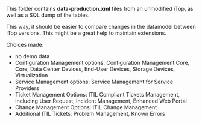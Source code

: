 This folder contains **data-production.xml** files from an unmodified iTop, as well as a SQL dump of the tables.

This way, it should be easier to compare changes in the datamodel between iTop versions. This might be a great help to maintain extensions.

Choices made:
- no demo data
- Configuration Management options: Configuration Management Core, Core, Data Center Devices, End-User Devices, Storage Devices, Virtualization
- Service Management options: Service Management for Service Providers
- Ticket Management Options: ITIL Compliant Tickets Management, including User Request, Incident Management, Enhanced Web Portal
- Change Management Options: ITIL Change Management
- Additional ITIL Tickets: Problem Management, Known Errors



